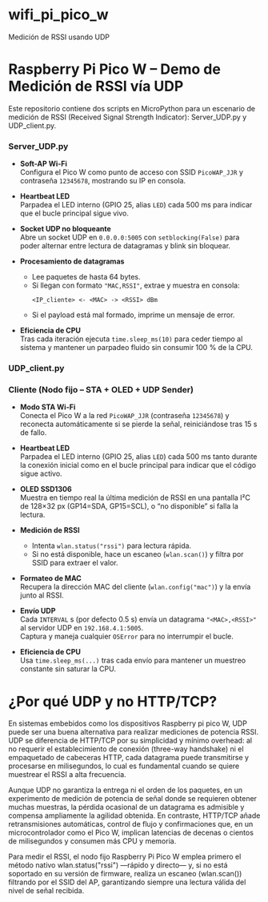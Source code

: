# wifi_pi_pico_w
Medición de RSSI usando UDP

# Raspberry Pi Pico W – Demo de Medición de RSSI vía UDP

Este repositorio contiene dos scripts en MicroPython para un escenario de medición de RSSI (Received Signal Strength Indicator): Server_UDP.py y UDP_client.py.

### Server_UDP.py

- **Soft-AP Wi-Fi**  
  Configura el Pico W como punto de acceso con SSID `PicoWAP_JJR` y contraseña `12345678`, mostrando su IP en consola.

- **Heartbeat LED**  
  Parpadea el LED interno (GPIO 25, alias `LED`) cada 500 ms para indicar que el bucle principal sigue vivo.

- **Socket UDP no bloqueante**  
  Abre un socket UDP en `0.0.0.0:5005` con `setblocking(False)` para poder alternar entre lectura de datagramas y blink sin bloquear.

- **Procesamiento de datagramas**  
  - Lee paquetes de hasta 64 bytes.  
  - Si llegan con formato `"MAC,RSSI"`, extrae y muestra en consola:
    ```
    <IP_cliente> <- <MAC> -> <RSSI> dBm
    ```
  - Si el payload está mal formado, imprime un mensaje de error.

- **Eficiencia de CPU**  
  Tras cada iteración ejecuta `time.sleep_ms(10)` para ceder tiempo al sistema y mantener un parpadeo fluido sin consumir 100 % de la CPU.

### UDP_client.py

### Cliente (Nodo fijo – STA + OLED + UDP Sender)

- **Modo STA Wi-Fi**  
  Conecta el Pico W a la red `PicoWAP_JJR` (contraseña `12345678`) y reconecta automáticamente si se pierde la señal, reiniciándose tras 15 s de fallo.

- **Heartbeat LED**  
  Parpadea el LED interno (GPIO 25, alias `LED`) cada 500 ms tanto durante la conexión inicial como en el bucle principal para indicar que el código sigue activo.

- **OLED SSD1306**  
  Muestra en tiempo real la última medición de RSSI en una pantalla I²C de 128×32 px (GP14=SDA, GP15=SCL), o “no disponible” si falla la lectura.

- **Medición de RSSI**  
  - Intenta `wlan.status("rssi")` para lectura rápida.  
  - Si no está disponible, hace un escaneo (`wlan.scan()`) y filtra por SSID para extraer el valor.

- **Formateo de MAC**  
  Recupera la dirección MAC del cliente (`wlan.config("mac")`) y la envía junto al RSSI.

- **Envío UDP**  
  Cada `INTERVAL` s (por defecto 0.5 s) envía un datagrama `"<MAC>,<RSSI>"` al servidor UDP en `192.168.4.1:5005`.  
  Captura y maneja cualquier `OSError` para no interrumpir el bucle.

- **Eficiencia de CPU**  
  Usa `time.sleep_ms(...)` tras cada envío para mantener un muestreo constante sin saturar la CPU.




# ¿Por qué UDP y no HTTP/TCP?

En sistemas embebidos como los dispositivos Raspberry pi pico W, UDP puede ser una buena alternativa para realizar mediciones de potencia RSSI. UDP se diferencia de HTTP/TCP por su simplicidad y mínimo overhead: al no requerir el establecimiento de conexión (three-way handshake) ni el empaquetado de cabeceras HTTP, cada datagrama puede transmitirse y procesarse en milisegundos, lo cual es fundamental cuando se quiere muestrear el RSSI a alta frecuencia. 

Aunque UDP no garantiza la entrega ni el orden de los paquetes, en un experimento de medición de potencia de señal donde se requieren obtener muchas muestras, la pérdida ocasional de un datagrama es admisible y compensa ampliamente la agilidad obtenida. En contraste, HTTP/TCP añade retransmisiones automáticas, control de flujo y confirmaciones que, en un microcontrolador como el Pico W, implican latencias de decenas o cientos de milisegundos y consumen más CPU y memoria. 

Para medir el RSSI, el nodo fijo Raspberry Pi Pico W emplea primero el método nativo wlan.status("rssi") —rápido y directo— y, si no está soportado en su versión de firmware, realiza un escaneo (wlan.scan()) filtrando por el SSID del AP, garantizando siempre una lectura válida del nivel de señal recibida.




